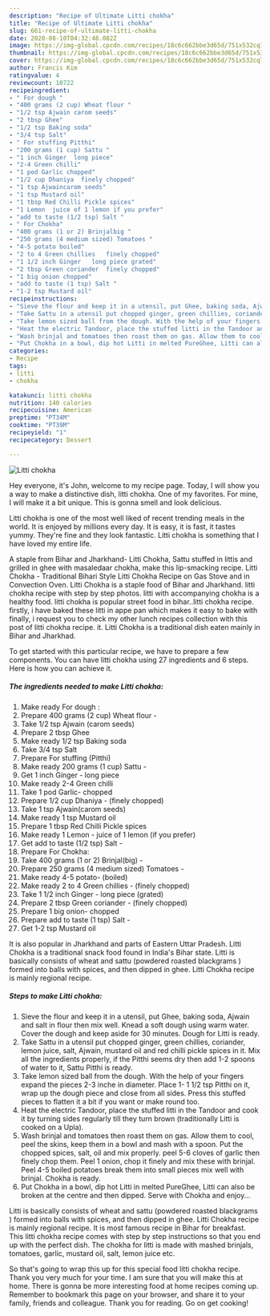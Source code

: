 ```yaml
---
description: "Recipe of Ultimate Litti chokha"
title: "Recipe of Ultimate Litti chokha"
slug: 661-recipe-of-ultimate-litti-chokha
date: 2020-08-10T04:32:48.082Z
image: https://img-global.cpcdn.com/recipes/18c6c662bbe3d65d/751x532cq70/litti-chokha-recipe-main-photo.jpg
thumbnail: https://img-global.cpcdn.com/recipes/18c6c662bbe3d65d/751x532cq70/litti-chokha-recipe-main-photo.jpg
cover: https://img-global.cpcdn.com/recipes/18c6c662bbe3d65d/751x532cq70/litti-chokha-recipe-main-photo.jpg
author: Francis Kim
ratingvalue: 4
reviewcount: 10722
recipeingredient:
- " For dough "
- "400 grams (2 cup) Wheat flour "
- "1/2 tsp Ajwain carom seeds"
- "2 tbsp Ghee"
- "1/2 tsp Baking soda"
- "3/4 tsp Salt"
- " For stuffing Pitthi"
- "200 grams (1 cup) Sattu "
- "1 inch Ginger  long piece"
- "2-4 Green chilli"
- "1 pod Garlic chopped"
- "1/2 cup Dhaniya  finely chopped"
- "1 tsp Ajwaincarom seeds"
- "1 tsp Mustard oil"
- "1 tbsp Red Chilli Pickle spices"
- "1 Lemon  juice of 1 lemon if you prefer"
- "add to taste (1/2 tsp) Salt "
- " For Chokha"
- "400 grams (1 or 2) Brinjalbig "
- "250 grams (4 medium sized) Tomatoes "
- "4-5 potato boiled"
- "2 to 4 Green chillies   finely chopped"
- "1 1/2 inch Ginger   long piece grated"
- "2 tbsp Green coriander  finely chopped"
- "1 big onion chopped"
- "add to taste (1 tsp) Salt "
- "1-2 tsp Mustard oil"
recipeinstructions:
- "Sieve the flour and keep it in a utensil, put Ghee, baking soda, Ajwain and salt in flour then mix well. Knead a soft dough using warm water. Cover the dough and keep aside for 30 minutes. Dough for Litti is ready."
- "Take Sattu in a utensil put chopped ginger, green chillies, coriander, lemon juice, salt, Ajwain, mustard oil and red chilli pickle spices in it. Mix all the ingredients properly, if the Pitthi seems dry then add 1-2 spoons of water to it, Sattu Pitthi is ready."
- "Take lemon sized ball from the dough. With the help of your fingers expand the pieces 2-3 inche in diameter. Place 1- 1 1/2 tsp Pitthi on it, wrap up the dough piece and close from all sides. Press this stuffed pieces to flatten it a bit if you want or make round too."
- "Heat the electric Tandoor, place the stuffed litti in the Tandoor and cook it by turning sides regularly till they turn brown (traditionally Litti is cooked on a Upla)."
- "Wash brinjal and tomatoes then roast them on gas. Allow them to cool, peel the skins, keep them in a bowl and mash with a spoon. Put the chopped spices, salt, oil and mix properly. peel 5-6 cloves of garlic then finely chop them. Peel 1 onion, chop it finely and mix these with brinjal. Peel 4-5 boiled potatoes break them into small pieces mix well with brinjal. Chokha is ready."
- "Put Chokha in a bowl, dip hot Litti in melted PureGhee, Litti can also be broken at the centre and then dipped. Serve with Chokha and enjoy..."
categories:
- Recipe
tags:
- litti
- chokha

katakunci: litti chokha 
nutrition: 140 calories
recipecuisine: American
preptime: "PT34M"
cooktime: "PT39M"
recipeyield: "1"
recipecategory: Dessert

---
```



![Litti chokha](https://img-global.cpcdn.com/recipes/18c6c662bbe3d65d/751x532cq70/litti-chokha-recipe-main-photo.jpg)

Hey everyone, it's John, welcome to my recipe page. Today, I will show you a way to make a distinctive dish, litti chokha. One of my favorites. For mine, I will make it a bit unique. This is gonna smell and look delicious.

Litti chokha is one of the most well liked of recent trending meals in the world. It is enjoyed by millions every day. It is easy, it is fast, it tastes yummy. They're fine and they look fantastic. Litti chokha is something that I have loved my entire life.

A staple from Bihar and Jharkhand- Litti Chokha, Sattu stuffed in littis and grilled in ghee with masaledaar chokha, make this lip-smacking recipe. Litti Chokha - Traditional Bihari Style Litti Chokha Recipe on Gas Stove and in Convection Oven. Litti Chokha is a staple food of Bihar and Jharkhand. litti chokha recipe with step by step photos. litti with accompanying chokha is a healthy food. litti chokha is popular street food in bihar..litti chokha recipe. firstly, i have baked these litti in appe pan which makes it easy to bake with finally, i request you to check my other lunch recipes collection with this post of litti chokha recipe. it. Litti Chokha is a traditional dish eaten mainly in Bihar and Jharkhad.


To get started with this particular recipe, we have to prepare a few components. You can have litti chokha using 27 ingredients and 6 steps. Here is how you can achieve it.

<!--inarticleads1-->

##### The ingredients needed to make Litti chokha:

1. Make ready  For dough :
1. Prepare 400 grams (2 cup) Wheat flour -
1. Take 1/2 tsp Ajwain (carom seeds)
1. Prepare 2 tbsp Ghee
1. Make ready 1/2 tsp Baking soda
1. Take 3/4 tsp Salt
1. Prepare  For stuffing (Pitthi)
1. Make ready 200 grams (1 cup) Sattu -
1. Get 1 inch Ginger - long piece
1. Make ready 2-4 Green chilli
1. Take 1 pod Garlic- chopped
1. Prepare 1/2 cup Dhaniya - (finely chopped)
1. Take 1 tsp Ajwain(carom seeds)
1. Make ready 1 tsp Mustard oil
1. Prepare 1 tbsp Red Chilli Pickle spices
1. Make ready 1 Lemon - juice of 1 lemon (if you prefer)
1. Get add to taste (1/2 tsp) Salt -
1. Prepare  For Chokha:
1. Take 400 grams (1 or 2) Brinjal(big) -
1. Prepare 250 grams (4 medium sized) Tomatoes -
1. Make ready 4-5 potato- (boiled)
1. Make ready 2 to 4 Green chillies -  (finely chopped)
1. Take 1 1/2 inch Ginger -  long piece (grated)
1. Prepare 2 tbsp Green coriander - (finely chopped)
1. Prepare 1 big onion- chopped
1. Prepare add to taste (1 tsp) Salt -
1. Get 1-2 tsp Mustard oil


It is also popular in Jharkhand and parts of Eastern Uttar Pradesh. Litti Chokha is a traditional snack food found in India&#39;s Bihar state. Litti is basically consists of wheat and sattu (powdered roasted blackgrams ) formed into balls with spices, and then dipped in ghee. Litti Chokha recipe is mainly regional recipe. 

<!--inarticleads2-->

##### Steps to make Litti chokha:

1. Sieve the flour and keep it in a utensil, put Ghee, baking soda, Ajwain and salt in flour then mix well. Knead a soft dough using warm water. Cover the dough and keep aside for 30 minutes. Dough for Litti is ready.
1. Take Sattu in a utensil put chopped ginger, green chillies, coriander, lemon juice, salt, Ajwain, mustard oil and red chilli pickle spices in it. Mix all the ingredients properly, if the Pitthi seems dry then add 1-2 spoons of water to it, Sattu Pitthi is ready.
1. Take lemon sized ball from the dough. With the help of your fingers expand the pieces 2-3 inche in diameter. Place 1- 1 1/2 tsp Pitthi on it, wrap up the dough piece and close from all sides. Press this stuffed pieces to flatten it a bit if you want or make round too.
1. Heat the electric Tandoor, place the stuffed litti in the Tandoor and cook it by turning sides regularly till they turn brown (traditionally Litti is cooked on a Upla).
1. Wash brinjal and tomatoes then roast them on gas. Allow them to cool, peel the skins, keep them in a bowl and mash with a spoon. Put the chopped spices, salt, oil and mix properly. peel 5-6 cloves of garlic then finely chop them. Peel 1 onion, chop it finely and mix these with brinjal. Peel 4-5 boiled potatoes break them into small pieces mix well with brinjal. Chokha is ready.
1. Put Chokha in a bowl, dip hot Litti in melted PureGhee, Litti can also be broken at the centre and then dipped. Serve with Chokha and enjoy...


Litti is basically consists of wheat and sattu (powdered roasted blackgrams ) formed into balls with spices, and then dipped in ghee. Litti Chokha recipe is mainly regional recipe. It is most famous recipe in Bihar for breakfast. This litti chokha recipe comes with step by step instructions so that you end up with the perfect dish. The chokha for litti is made with mashed brinjals, tomatoes, garlic, mustard oil, salt, lemon juice etc. 

So that's going to wrap this up for this special food litti chokha recipe. Thank you very much for your time. I am sure that you will make this at home. There is gonna be more interesting food at home recipes coming up. Remember to bookmark this page on your browser, and share it to your family, friends and colleague. Thank you for reading. Go on get cooking!
